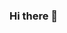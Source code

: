 ### Hi there 👋

<!--
**J-yying/J-yying** is a ✨ _special_ ✨ repository because its `README.md` (this file) appears on your GitHub profile.

![Anurag's GitHub stats](https://github-readme-stats.vercel.app/api?username=J-yying&show_icons=true&theme=radical)

